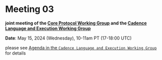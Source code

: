 # Meeting 03

**joint meeting of the [Core Protocol Working Group](https://github.com/onflow/Flow-Working-Groups/tree/main/core_protocol_working_group&sa=D&source=calendar&ust=1715626269987743&usg=AOvVaw3xNADeHWNuPnhG2Dc4JdkJ)
and the [Cadence Language and Execution Working Group](https://github.com/onflow/Flow-Working-Groups/tree/main/cadence_language_and_execution_working_group&sa=D&source=calendar&ust=1715626269987743&usg=AOvVaw0cAlXS0qgEpWxMydqQNwmY)**


**Date**: May 15, 2024 (Wednesday), 10-11am PT (17-18:00 UTC)

please see [Agenda in the `Cadence Language and Execution Working Group`](https://github.com/onflow/Flow-Working-Groups/tree/main/cadence_language_and_execution_working_group/meetings/2024-05-15.md) for details

